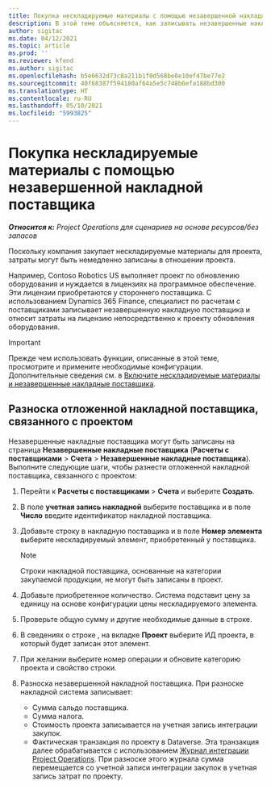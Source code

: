 ```yaml
---
title: Покупка нескладируемые материалы с помощью незавершенной накладной поставщика
description: В этой теме объясняется, как записывать незавершенные накладные поставщика.
author: sigitac
ms.date: 04/12/2021
ms.topic: article
ms.prod: ''
ms.reviewer: kfend
ms.author: sigitac
ms.openlocfilehash: b5e6632d73c8a211b1f0d568be8e10ef47be77e2
ms.sourcegitcommit: 40f68387f594180af64a5e5c748b6efa188bd300
ms.translationtype: HT
ms.contentlocale: ru-RU
ms.lasthandoff: 05/10/2021
ms.locfileid: "5993825"
---
```

# <a name="purchase-non-stocked-materials-using-a-pending-vendor-invoice"></a>Покупка нескладируемые материалы с помощью незавершенной накладной поставщика

_**Относится к:** Project Operations для сценариев на основе ресурсов/без запасов_

Поскольку компания закупает нескладируемые материалы для проекта, затраты могут быть немедленно записаны в отношении проекта. 

Например, Contoso Robotics US выполняет проект по обновлению оборудования и нуждается в лицензиях на программное обеспечение. Эти лицензии приобретаются у стороннего поставщика.  С использованием Dynamics 365 Finance, специалист по расчетам с поставщиками записывает незавершенную накладную поставщика и относит затраты на лицензию непосредственно к проекту обновления оборудования. 

> [!IMPORTANT]
> Прежде чем использовать функции, описанные в этой теме, просмотрите и примените необходимые конфигурации. Дополнительные сведения см. в [Включите нескладируемые материалы и незавершенные накладные поставщика](configure-materials-nonstocked.md). 

## <a name="post-a-project-related-pending-vendor-invoice"></a>Разноска отложенной накладной поставщика, связанного с проектом 

Незавершенные накладные поставщика могут быть записаны на страница **Незавершенные накладные поставщика** (**Расчеты с поставщиками** > **Счета** > **Незавершенные накладные поставщика**). Выполните следующие шаги, чтобы разнести отложенной накладной поставщика, связанного с проектом:

1. Перейти к **Расчеты с поставщиками** > **Счета** и выберите **Создать**. 
2. В поле **учетная запись накладной** выберите поставщика и в поле **Число** введите идентификатор накладной поставщика.
3. Добавьте строку в накладную поставщика и в поле **Номер элемента** выберите нескладируемый элемент, приобретенный у поставщика. 

    > [!NOTE]
    > Строки накладной поставщика, основанные на категории закупаемой продукции, не могут быть записаны в проект. 
    
5. Добавьте приобретенное количество. Система подставит цену за единицу на основе конфигурации цены нескладируемого элемента. 
6. Проверьте общую сумму и другие необходимые данные в строке.
7. В сведениях о строке , на вкладке **Проект** выберите ИД проекта, в который будет записан этот элемент.
8. При желании выберите номер операции и обновите категорию проекта и свойство строки.
9. Разноска незавершенной накладной поставщика. При разноске накладной система записывает:
    
    - Сумма сальдо поставщика.
    - Сумма налога.
    - Стоимость проекта записывается на учетная запись интеграции закупок.
    - Фактическая транзакция по проекту в Dataverse. Эта транзакция далее обрабатывается с использованием [Журнал интеграции Project Operations](../project-accounting/project-operations-integration-journal.md). При разноске этого журнала сумма перемещается со учетной записи интеграции закупок в учетная запись затрат по проекту.
